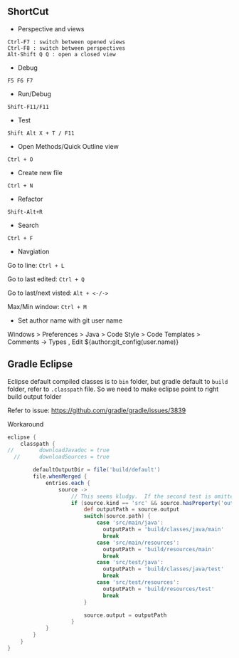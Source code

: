 ## ShortCut

* Perspective and views
```
Ctrl-F7 : switch between opened views
Ctrl-F8 : switch between perspectives
Alt-Shift Q Q : open a closed view
```

* Debug 
```
F5 F6 F7
```

* Run/Debug
```
Shift-F11/F11
```

* Test
```
Shift Alt X + T / F11
```

* Open Methods/Quick Outline view
```
Ctrl + O
```

* Create new file

```
Ctrl + N
```

* Refactor
```
Shift-Alt+R
```

* Search

```
Ctrl + F
```

* Navgiation

Go to line: `Ctrl + L`

Go to last edited: `Ctrl + Q`

Go to last/next visted: `Alt + <-/->`

Max/Min window: `Ctrl + M`

* Set author name with git user name 

Windows > Preferences > Java > Code Style > Code Templates > Comments -> Types , Edit
${author:git_config(user.name)}

## Gradle Eclipse

Eclipse default compiled classes is to `bin` folder, but gradle default to `build` folder, refer to `.classpath` file.
So we need to make eclipse point to right build output folder
 
Refer to issue: https://github.com/gradle/gradle/issues/3839

Workaround

```gradle
eclipse {
    classpath {
//        downloadJavadoc = true
  //      downloadSources = true

        defaultOutputDir = file('build/default')
        file.whenMerged {
            entries.each {
                source ->
                    // This seems kludgy.  If the second test is omitted, it fails processing a 'Project Dependency' entry
                    if (source.kind == 'src' && source.hasProperty('output')) {
                        def outputPath = source.output
                        switch(source.path) {
                            case 'src/main/java':
                              outputPath = 'build/classes/java/main'
                              break
                            case 'src/main/resources':
                              outputPath = 'build/resources/main'
                              break
                            case 'src/test/java':
                              outputPath = 'build/classes/java/test'
                              break
                            case 'src/test/resources':
                              outputPath = 'build/resources/test'
                              break
                        }

                        source.output = outputPath
                    }
            }
        }
    }
}
```
